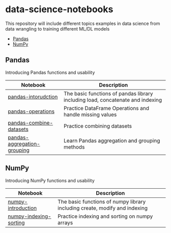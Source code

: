 # data-science-notebooks
This repository will include different topics examples in data science from data wrangling to training different ML/DL models

* [Pandas](#Pandas)
* [NumPy](#NumPy)

## Pandas

Introducing Pandas functions and usability

| Notebook  | Description  |
|---|---|
| [pandas-intorudction](https://github.com/TomerGoldfeder/data-science-notebooks/blob/main/pandas/pandas_introduction.ipynb)  | The basic functions of pandas library including load, concatenate and indexing  |
| [pandas-operations](https://github.com/TomerGoldfeder/data-science-notebooks/blob/main/pandas/pandas_operations_missing_values.ipynb)  | Practice DataFrame Operations and handle missing values  |
| [pandas-combine-datasets](https://github.com/TomerGoldfeder/data-science-notebooks/blob/main/pandas/pandas_combining_datasets.ipynb)  | Practice combining datasets  |
| [pandas-aggregation-grouping](https://github.com/TomerGoldfeder/data-science-notebooks/blob/main/pandas/pandas_agg_grouping.ipynb)  | Learn Pandas aggregation and grouping methods  |



## NumPy

Introducing NumPy functions and usability

| Notebook  | Description  |
|---|---|
| [numpy-introduction](https://github.com/TomerGoldfeder/data-science-notebooks/blob/main/numpy/numpy_introduction.ipynb)  | The basic functions of numpy library including create, modify and indexing  |
| [numpy-indexing-sorting](https://github.com/TomerGoldfeder/data-science-notebooks/blob/main/numpy/numpy-indexing-sorting.ipynb)  | Practice indexing and sorting on numpy arrays  |
